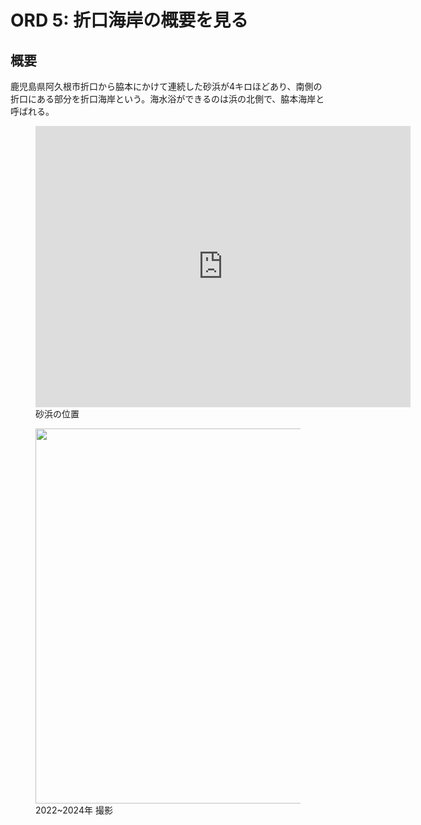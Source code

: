 # ORD 5: 折口海岸の概要を見る

<!-- toc -->

## 概要

鹿児島県阿久根市折口から脇本にかけて連続した砂浜が4キロほどあり、南側の折口にある部分を折口海岸という。海水浴ができるのは浜の北側で、脇本海岸と呼ばれる。

<figure>
  <iframe src="https://www.google.com/maps/embed?pb=!1m17!1m12!1m3!1d13798.835576954321!2d130.20203794195072!3d32.064484006953045!2m3!1f0!2f0!3f0!3m2!1i1024!2i768!4f13.1!3m2!1m1!2zMzLCsDAzJzQwLjQiTiAxMzDCsDEyJzI0LjIiRQ!5e1!3m2!1sen!2sjp!4v1726367962059!5m2!1sen!2sjp" width="600" height="450" style="border:0;" allowfullscreen="" loading="lazy" referrerpolicy="no-referrer-when-downgrade"></iframe>
  <figcaption>砂浜の位置</figcaption>
</figure>

<figure>
  <img src="./images/20241117beach.jpg" width="600">
  <figcaption>2022~2024年 撮影</figcaption>
</figure>

